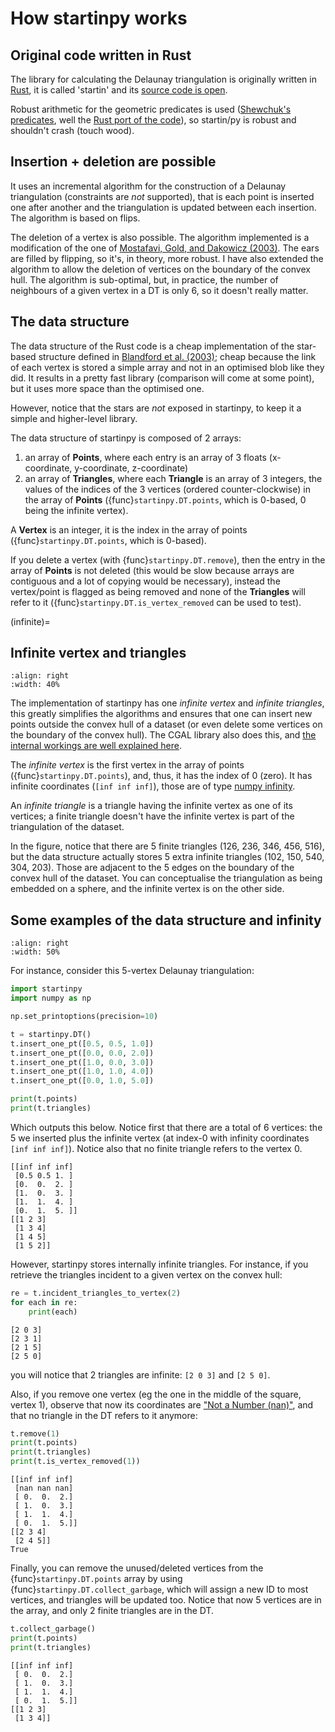 # How startinpy works

## Original code written in Rust

The library for calculating the Delaunay triangulation is originally written in [Rust](https://www.rust-lang.org/), it is called 'startin' and its [source code is open](https://github.com/hugoledoux/startin).

Robust arithmetic for the geometric predicates is used ([Shewchuk's predicates](https://www.cs.cmu.edu/~quake/robust.html), well the [Rust port of the code](https://crates.io/crates/robust)), so startin/py is robust and shouldn't crash (touch wood).


## Insertion + deletion are possible

It uses an incremental algorithm for the construction of a Delaunay triangulation (constraints are *not* supported), that is each point is inserted one after another and the triangulation is updated between each insertion.
The algorithm is based on flips.

The deletion of a vertex is also possible.
The algorithm implemented is a modification of the one of [Mostafavi, Gold, and Dakowicz (2003)](<https://doi.org/10.1016/S0098-3004(03)00017-7>).
The ears are filled by flipping, so it's, in theory, more robust.
I have also extended the algorithm to allow the deletion of vertices on the boundary of the convex hull.
The algorithm is sub-optimal, but, in practice, the number of neighbours of a given vertex in a DT is only 6, so it doesn't really matter.


## The data structure

The data structure of the Rust code is a cheap implementation of the star-based structure defined in [Blandford et al. (2003)](https://citeseerx.ist.psu.edu/viewdoc/summary?doi=10.1.1.9.6823); cheap because the link of each vertex is stored a simple array and not in an optimised blob like they did.
It results in a pretty fast library (comparison will come at some point), but it uses more space than the optimised one.

However, notice that the stars are *not* exposed in startinpy, to keep it a simple and higher-level library.

The data structure of startinpy is composed of 2 arrays:

1. an array of **Points**, where each entry is an array of 3 floats (x-coordinate, y-coordinate, z-coordinate)
2. an array of **Triangles**, where each **Triangle** is an array of 3 integers, the values of the indices of the 3 vertices (ordered counter-clockwise) in the array of **Points** ({func}`startinpy.DT.points`, which is 0-based, 0 being the infinite vertex).

A **Vertex** is an integer, it is the index in the array of points ({func}`startinpy.DT.points`, which is 0-based).

If you delete a vertex (with {func}`startinpy.DT.remove`), then the entry in the array of **Points** is not deleted (this would be slow because arrays are contiguous and a lot of copying would be necessary), instead the vertex/point is flagged as being removed and none of the **Triangles** will refer to it ({func}`startinpy.DT.is_vertex_removed` can be used to test).


(infinite)=

## Infinite vertex and triangles

```{image} figs/infinite.png
:align: right
:width: 40%
```

The implementation of startinpy has one *infinite vertex* and *infinite triangles*, this greatly simplifies the algorithms and ensures that one can insert new points outside the convex hull of a dataset (or even delete some vertices on the boundary of the convex hull).
The CGAL library also does this, and [the internal workings are well explained here](https://doc.cgal.org/latest/Triangulation_2/classCGAL_1_1Triangulation__2.html).

The *infinite vertex* is the first vertex in the array of points ({func}`startinpy.DT.points`), and, thus, it has the index of 0 (zero).
It has infinite coordinates (`[inf inf inf]`), those are of type [numpy infinity](https://numpy.org/devdocs/reference/constants.html#numpy.inf).

An *infinite triangle* is a triangle having the infinite vertex as one of its vertices; a finite triangle doesn't have the infinite vertex is part of the triangulation of the dataset.

In the figure, notice that there are 5 finite triangles (126, 236, 346, 456, 516), but the data structure actually stores 5 extra infinite triangles (102, 150, 540, 304, 203).
Those are adjacent to the 5 edges on the boundary of the convex hull of the dataset.
You can conceptualise the triangulation as being embedded on a sphere, and the infinite vertex is on the other side.


## Some examples of the data structure and infinity

```{image} figs/tr.png
:align: right
:width: 50%
```

For instance, consider this 5-vertex Delaunay triangulation:

```python
import startinpy
import numpy as np

np.set_printoptions(precision=10)

t = startinpy.DT()
t.insert_one_pt([0.5, 0.5, 1.0])
t.insert_one_pt([0.0, 0.0, 2.0])
t.insert_one_pt([1.0, 0.0, 3.0])
t.insert_one_pt([1.0, 1.0, 4.0])
t.insert_one_pt([0.0, 1.0, 5.0])

print(t.points)
print(t.triangles)
```

Which outputs this below.
Notice first that there are a total of 6 vertices: the 5 we inserted plus the infinite vertex (at index-0 with infinity coordinates `[inf inf inf]`).
Notice also that no finite triangle refers to the vertex 0.

```
[[inf inf inf]
 [0.5 0.5 1. ]
 [0.  0.  2. ]
 [1.  0.  3. ]
 [1.  1.  4. ]
 [0.  1.  5. ]]
[[1 2 3]
 [1 3 4]
 [1 4 5]
 [1 5 2]]
```

However, startinpy stores internally infinite triangles.
For instance, if you retrieve the triangles incident to a given vertex on the convex hull:

```python
re = t.incident_triangles_to_vertex(2)
for each in re:
    print(each)
```

```
[2 0 3]
[2 3 1]
[2 1 5]
[2 5 0]
```

you will notice that 2 triangles are infinite: `[2 0 3]` and `[2 5 0]`.

Also, if you remove one vertex (eg the one in the middle of the square, vertex 1), observe that now its coordinates are ["Not a Number (nan)"](https://numpy.org/devdocs/reference/constants.html#numpy.nan), and that no triangle in the DT refers to it anymore:

```python
t.remove(1)
print(t.points)
print(t.triangles)
print(t.is_vertex_removed(1))
```

```
[[inf inf inf]
 [nan nan nan]
 [ 0.  0.  2.]
 [ 1.  0.  3.]
 [ 1.  1.  4.]
 [ 0.  1.  5.]]
[[2 3 4]
 [2 4 5]]
True
```

Finally, you can remove the unused/deleted vertices from the {func}`startinpy.DT.points` array by using {func}`startinpy.DT.collect_garbage`, which will assign a new ID to most vertices, and triangles will be updated too.
Notice that now 5 vertices are in the array, and only 2 finite triangles are in the DT.

```python
t.collect_garbage()
print(t.points)
print(t.triangles)
```

```
[[inf inf inf]
 [ 0.  0.  2.]
 [ 1.  0.  3.]
 [ 1.  1.  4.]
 [ 0.  1.  5.]]
[[1 2 3]
 [1 3 4]]
```
